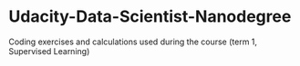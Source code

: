 # Udacity-Data-Scientist-Nanodegree
Coding exercises and calculations used during the course (term 1, Supervised Learning)
